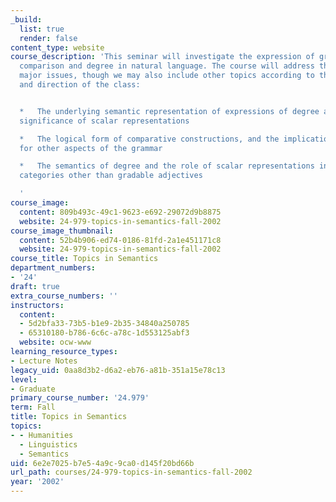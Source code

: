 ```yaml
---
_build:
  list: true
  render: false
content_type: website
course_description: 'This seminar will investigate the expression of gradability,
  comparison and degree in natural language. The course will address the following
  major issues, though we may also include other topics according to the interests
  and direction of the class:


  *   The underlying semantic representation of expressions of degree and the linguistic
  significance of scalar representations

  *   The logical form of comparative constructions, and the implications of comparatives
  for other aspects of the grammar

  *   The semantics of degree and the role of scalar representations in grammatical
  categories other than gradable adjectives

  '
course_image:
  content: 809b493c-49c1-9623-e692-29072d9b8875
  website: 24-979-topics-in-semantics-fall-2002
course_image_thumbnail:
  content: 52b4b906-ed74-0186-81fd-2a1e451171c8
  website: 24-979-topics-in-semantics-fall-2002
course_title: Topics in Semantics
department_numbers:
- '24'
draft: true
extra_course_numbers: ''
instructors:
  content:
  - 5d2bfa33-73b5-b1e9-2b35-34840a250785
  - 65310180-b786-6c6c-a78c-1d553125abf3
  website: ocw-www
learning_resource_types:
- Lecture Notes
legacy_uid: 0aa8d3b2-d6a2-eb76-a81b-351a15e78c13
level:
- Graduate
primary_course_number: '24.979'
term: Fall
title: Topics in Semantics
topics:
- - Humanities
  - Linguistics
  - Semantics
uid: 6e2e7025-b7e5-4a9c-9ca0-d145f20bd66b
url_path: courses/24-979-topics-in-semantics-fall-2002
year: '2002'
---
```

